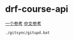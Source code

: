 # drf-course-api
[一个参考](https://www.cdrf.co/)
[中文参考](https://django-rest-framework.django.ac.cn/)
```shell
./gitsync/gitupd.bat
```

